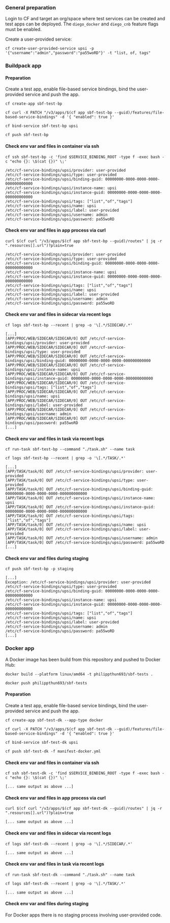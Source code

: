 ### General preparation

Login to CF and target an org/space where test services can be created and test apps can be deployed. The `diego_docker` and `diego_cnb` feature flags must be enabled.

Create a user-provided service:
```
cf create-user-provided-service upsi -p '{"username":"admin","password":"pa55woRD"}' -t "list, of, tags"
```

### Buildpack app

#### Preparation

Create a test app, enable file-based service bindings, bind the user-provided service and push the app.
```
cf create-app sbf-test-bp

cf curl -X PATCH "/v3/apps/$(cf app sbf-test-bp --guid)/features/file-based-service-bindings" -d '{ "enabled": true }'

cf bind-service sbf-test-bp upsi

cf push sbf-test-bp
```

#### Check env var and files in container via ssh

```
cf ssh sbf-test-bp -c 'find $SERVICE_BINDING_ROOT -type f -exec bash -c "echo {}: \$(cat {})" \;'

/etc/cf-service-bindings/upsi/provider: user-provided
/etc/cf-service-bindings/upsi/type: user-provided
/etc/cf-service-bindings/upsi/binding-guid: 00000000-0000-0000-0000-000000000000
/etc/cf-service-bindings/upsi/instance-name: upsi
/etc/cf-service-bindings/upsi/instance-guid: 00000000-0000-0000-0000-000000000000
/etc/cf-service-bindings/upsi/tags: ["list","of","tags"]
/etc/cf-service-bindings/upsi/name: upsi
/etc/cf-service-bindings/upsi/label: user-provided
/etc/cf-service-bindings/upsi/username: admin
/etc/cf-service-bindings/upsi/password: pa55woRD
```

#### Check env var and files in app process via curl

```
curl $(cf curl "/v3/apps/$(cf app sbf-test-bp --guid)/routes" | jq -r ".resources[].url")?plain=true

/etc/cf-service-bindings/upsi/provider: user-provided
/etc/cf-service-bindings/upsi/type: user-provided
/etc/cf-service-bindings/upsi/binding-guid: 00000000-0000-0000-0000-000000000000
/etc/cf-service-bindings/upsi/instance-name: upsi
/etc/cf-service-bindings/upsi/instance-guid: 00000000-0000-0000-0000-000000000000
/etc/cf-service-bindings/upsi/tags: ["list","of","tags"]
/etc/cf-service-bindings/upsi/name: upsi
/etc/cf-service-bindings/upsi/label: user-provided
/etc/cf-service-bindings/upsi/username: admin
/etc/cf-service-bindings/upsi/password: pa55woRD
```

#### Check env var and files in sidecar via recent logs

```
cf logs sbf-test-bp --recent | grep -o '\[.*/SIDECAR/.*'

[...]
[APP/PROC/WEB/SIDECAR/SIDECAR/0] OUT /etc/cf-service-bindings/upsi/provider: user-provided
[APP/PROC/WEB/SIDECAR/SIDECAR/0] OUT /etc/cf-service-bindings/upsi/type: user-provided
[APP/PROC/WEB/SIDECAR/SIDECAR/0] OUT /etc/cf-service-bindings/upsi/binding-guid: 00000000-0000-0000-0000-000000000000
[APP/PROC/WEB/SIDECAR/SIDECAR/0] OUT /etc/cf-service-bindings/upsi/instance-name: upsi
[APP/PROC/WEB/SIDECAR/SIDECAR/0] OUT /etc/cf-service-bindings/upsi/instance-guid: 00000000-0000-0000-0000-000000000000
[APP/PROC/WEB/SIDECAR/SIDECAR/0] OUT /etc/cf-service-bindings/upsi/tags: ["list","of","tags"]
[APP/PROC/WEB/SIDECAR/SIDECAR/0] OUT /etc/cf-service-bindings/upsi/name: upsi
[APP/PROC/WEB/SIDECAR/SIDECAR/0] OUT /etc/cf-service-bindings/upsi/label: user-provided
[APP/PROC/WEB/SIDECAR/SIDECAR/0] OUT /etc/cf-service-bindings/upsi/username: admin
[APP/PROC/WEB/SIDECAR/SIDECAR/0] OUT /etc/cf-service-bindings/upsi/password: pa55woRD
[...]
```

#### Check env var and files in task via recent logs

```
cf run-task sbf-test-bp --command "./task.sh" --name task

cf logs sbf-test-bp --recent | grep -o '\[.*/TASK/.*'

[...]
[APP/TASK/task/0] OUT /etc/cf-service-bindings/upsi/provider: user-provided
[APP/TASK/task/0] OUT /etc/cf-service-bindings/upsi/type: user-provided
[APP/TASK/task/0] OUT /etc/cf-service-bindings/upsi/binding-guid: 00000000-0000-0000-0000-000000000000
[APP/TASK/task/0] OUT /etc/cf-service-bindings/upsi/instance-name: upsi
[APP/TASK/task/0] OUT /etc/cf-service-bindings/upsi/instance-guid: 00000000-0000-0000-0000-000000000000
[APP/TASK/task/0] OUT /etc/cf-service-bindings/upsi/tags: ["list","of","tags"]
[APP/TASK/task/0] OUT /etc/cf-service-bindings/upsi/name: upsi
[APP/TASK/task/0] OUT /etc/cf-service-bindings/upsi/label: user-provided
[APP/TASK/task/0] OUT /etc/cf-service-bindings/upsi/username: admin
[APP/TASK/task/0] OUT /etc/cf-service-bindings/upsi/password: pa55woRD
[...]
```

#### Check env var and files during staging

```
cf push sbf-test-bp -p staging

[...]
Exception: /etc/cf-service-bindings/upsi/provider: user-provided
/etc/cf-service-bindings/upsi/type: user-provided
/etc/cf-service-bindings/upsi/binding-guid: 00000000-0000-0000-0000-000000000000
/etc/cf-service-bindings/upsi/instance-name: upsi
/etc/cf-service-bindings/upsi/instance-guid: 00000000-0000-0000-0000-000000000000
/etc/cf-service-bindings/upsi/tags: ["list","of","tags"]
/etc/cf-service-bindings/upsi/name: upsi
/etc/cf-service-bindings/upsi/label: user-provided
/etc/cf-service-bindings/upsi/username: admin
/etc/cf-service-bindings/upsi/password: pa55woRD
[...]
```

### Docker app

A Docker image has been build from this repository and pushed to Docker Hub:

```
docker build --platform linux/amd64 -t philippthun693/sbf-tests .

docker push philippthun693/sbf-tests
```

#### Preparation

Create a test app, enable file-based service bindings, bind the user-provided service and push the app.
```
cf create-app sbf-test-dk --app-type docker

cf curl -X PATCH "/v3/apps/$(cf app sbf-test-dk --guid)/features/file-based-service-bindings" -d '{ "enabled": true }'

cf bind-service sbf-test-dk upsi

cf push sbf-test-dk -f manifest-docker.yml
```

#### Check env var and files in container via ssh

```
cf ssh sbf-test-dk -c 'find $SERVICE_BINDING_ROOT -type f -exec bash -c "echo {}: \$(cat {})" \;'

[... same output as above ...]
```

#### Check env var and files in app process via curl

```
curl $(cf curl "/v3/apps/$(cf app sbf-test-dk --guid)/routes" | jq -r ".resources[].url")?plain=true

[... same output as above ...]
```

#### Check env var and files in sidecar via recent logs

```
cf logs sbf-test-dk --recent | grep -o '\[.*/SIDECAR/.*'

[... same output as above ...]
```

#### Check env var and files in task via recent logs

```
cf run-task sbf-test-dk --command "./task.sh" --name task

cf logs sbf-test-dk --recent | grep -o '\[.*/TASK/.*'

[... same output as above ...]
```

#### Check env var and files during staging

For Docker apps there is no staging process involving user-provided code.
